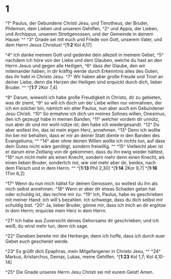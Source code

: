 # 1
^1^ Paulus, der Gebundene Christi Jesu, und Timotheus, der Bruder, Philemon, dem Lieben und unserem Gehilfen, ^2^ und Appia, der Lieben, und Archippus, unserem Streitgenossen, und der Gemeinde in deinem Hause: ^^ ^3^ Gnade sei mit euch und Friede von Gott, unserem Vater, und dem Herrn Jesus Christus! 
^[**1:2** Kol 4,17]

^4^ Ich danke meinem Gott und gedenke dein allezeit in meinem Gebet, ^5^ nachdem ich höre von der Liebe und dem Glauben, welche du hast an den Herrn Jesus und gegen alle Heiligen, ^6^ dass der Glaube, den wir miteinander haben, in dir kräftig werde durch Erkenntnis alles des Guten, das ihr habt in Christo Jesu. ^7^ Wir haben aber große Freude und Trost an deiner Liebe; denn die Herzen der Heiligen sind erquickt durch dich, lieber Bruder. ^^ 
^[**1:7** 2Kor 7,4]

^8^ Darum, wiewohl ich habe große Freudigkeit in Christo, dir zu gebieten, was dir ziemt, ^9^ so will ich doch um der Liebe willen nur vermahnen, der ich ein solcher bin, nämlich ein alter Paulus, nun aber auch ein Gebundener Jesu Christi. ^10^ So ermahne ich dich um meines Sohnes willen, Onesimus, den ich gezeugt habe in meinen Banden, ^11^ welcher vordem dir unnütz, nun aber dir und mir wohl nütze ist; den habe ich wiedergesandt. ^12^ Du aber wollest ihn, das ist mein eigen Herz, annehmen. ^13^ Denn ich wollte ihn bei mir behalten, dass er mir an deiner Statt diente in den Banden des Evangeliums; ^^ ^14^ aber ohne deinen Willen wollte ich nichts tun, auf dass dein Gutes nicht wäre genötigt, sondern freiwillig. ^^ ^15^ Vielleicht aber ist er darum eine Zeitlang von dir gekommen, dass du ihn ewig wieder hättest, ^16^ nun nicht mehr als einen Knecht, sondern mehr denn einen Knecht, als einen lieben Bruder, sonderlich mir, wie viel mehr aber dir, beides, nach dem Fleisch und in dem Herrn. ^^ 
^[**1:13** Phil 2,30] ^[**1:14** 2Kor 9,7] ^[**1:16** 1Tim 6,2]

^17^ Wenn du nun mich hältst für deinen Genossen, so wollest du ihn als mich selbst annehmen. ^18^ Wenn er aber dir etwas Schaden getan hat oder schuldig ist, das rechne mir zu. ^19^ Ich, Paulus, habe es geschrieben mit meiner Hand: Ich will's bezahlen. Ich schweige, dass du dich selbst mir schuldig bist. ^20^ Ja, lieber Bruder, gönne mir, dass ich mich an dir ergötze in dem Herrn; erquicke mein Herz in dem Herrn. 

^21^ Ich habe aus Zuversicht deines Gehorsams dir geschrieben; und ich weiß, du wirst mehr tun, denn ich sage. 

^22^ Daneben bereite mir die Herberge; denn ich hoffe, dass ich durch euer Gebet euch geschenkt werde. 

^23^ Es grüßt dich Epaphras, mein Mitgefangener in Christo Jesu, ^^ ^24^ Markus, Aristarchus, Demas, Lukas, meine Gehilfen. 
^[**1:23** Kol 1,7; Kol 4,10-14]

^25^ Die Gnade unseres Herrn Jesu Christi sei mit eurem Geist! Amen.